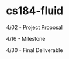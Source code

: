 # cs184-fluid

4/02 - [Project Proposal](https://cal-cs184-student.github.io/hw-webpages-sp24-oliver-ni/proj/)

4/16 - Milestone

4/30 - Final Deliverable